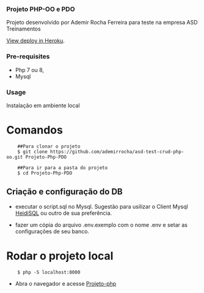 ### Projeto PHP-OO e PDO 

Projeto desenvolvido por Ademir Rocha Ferreira para teste na empresa ASD Treinamentos


[View deploy in Heroku](https://asd-test-php-oo.herokuapp.com/).

### Pre-requisites
 
 * Php 7 ou 8,
 * Mysql 

### Usage

Instalação em ambiente local


# Comandos

```
    ##Para clonar o projeto
    $ git clone https://github.com/ademirrocha/asd-test-crud-php-oo.git Projeto-Php-PDO

    ##Para ir para a pasta do projeto
    $ cd Projeto-Php-PDO
```

## Criação e configuração do DB

* executar o script.sql no Mysql. Sugestão para usilizar o Client Mysql [HeidiSQL](https://www.heidisql.com/download.php) ou outro de sua preferência.

* fazer um cópia do arquivo .env.exemplo com o nome .env e setar as configurações de seu banco.

# Rodar o projeto local

```
    $ php -S localhost:8000
```

* Abra o navegador e acesse [Projeto-php](http://localhost:8000)

